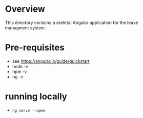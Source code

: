 # Overview

This directory contains a skeletal Angular application for the leave managment system.

# Pre-requisites
  * see https://angular.io/guide/quickstart
  * node -v
  * npm -v
  * ng -v

# running locally

  * `ng serve --open`  
